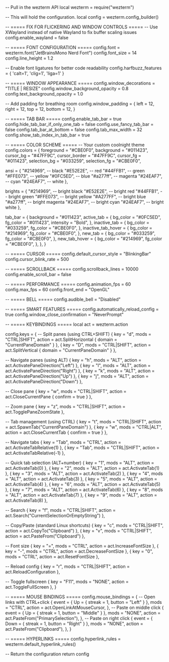 -- Pull in the wezterm API
local wezterm = require("wezterm")

-- This will hold the configuration.
local config = wezterm.config_builder()

-- ===== FIX FOR FLICKERING AND WINDOW CONTROLS =====
-- Use XWayland instead of native Wayland to fix buffer scaling issues
config.enable_wayland = false

-- ===== FONT CONFIGURATION =====
config.font = wezterm.font("JetBrainsMono Nerd Font")
config.font_size = 14
config.line_height = 1.2

-- Enable font ligatures for better code readability
config.harfbuzz_features = { 'calt=1', 'clig=1', 'liga=1' }

-- ===== WINDOW APPEARANCE =====
config.window_decorations = "TITLE | RESIZE"
config.window_background_opacity = 0.8
config.text_background_opacity = 1.0

-- Add padding for breathing room
config.window_padding = {
  left = 12,
  right = 12,
  top = 12,
  bottom = 12,
}

-- ===== TAB BAR =====
config.enable_tab_bar = true
config.hide_tab_bar_if_only_one_tab = false
config.use_fancy_tab_bar = false
config.tab_bar_at_bottom = false
config.tab_max_width = 32
config.show_tab_index_in_tab_bar = true

-- ===== COLOR SCHEME =====
-- Your custom coolnight theme
config.colors = {
  foreground = "#CBE0F0",
  background = "#011423",
  cursor_bg = "#47FF9C",
  cursor_border = "#47FF9C",
  cursor_fg = "#011423",
  selection_bg = "#033259",
  selection_fg = "#CBE0F0",
  
  ansi = {
    "#214969", -- black
    "#E52E2E", -- red
    "#44FFB1", -- green
    "#FFE073", -- yellow
    "#0FC5ED", -- blue
    "#a277ff", -- magenta
    "#24EAF7", -- cyan
    "#24EAF7", -- white
  },
  
  brights = {
    "#214969", -- bright black
    "#E52E2E", -- bright red
    "#44FFB1", -- bright green
    "#FFE073", -- bright yellow
    "#A277FF", -- bright blue
    "#a277ff", -- bright magenta
    "#24EAF7", -- bright cyan
    "#24EAF7", -- bright white
  },
  
  tab_bar = {
    background = "#011423",
    active_tab = {
      bg_color = "#0FC5ED",
      fg_color = "#011423",
      intensity = "Bold",
    },
    inactive_tab = {
      bg_color = "#033259",
      fg_color = "#CBE0F0",
    },
    inactive_tab_hover = {
      bg_color = "#214969",
      fg_color = "#CBE0F0",
    },
    new_tab = {
      bg_color = "#033259",
      fg_color = "#CBE0F0",
    },
    new_tab_hover = {
      bg_color = "#214969",
      fg_color = "#CBE0F0",
    },
  },
}

-- ===== CURSOR =====
config.default_cursor_style = "BlinkingBar"
config.cursor_blink_rate = 500

-- ===== SCROLLBACK =====
config.scrollback_lines = 10000
config.enable_scroll_bar = false

-- ===== PERFORMANCE =====
config.animation_fps = 60
config.max_fps = 60
config.front_end = "OpenGL"

-- ===== BELL =====
config.audible_bell = "Disabled"

-- ===== SMART FEATURES =====
config.automatically_reload_config = true
config.window_close_confirmation = "NeverPrompt"

-- ===== KEYBINDINGS =====
local act = wezterm.action

config.keys = {
  -- Split panes (using CTRL+SHIFT)
  { key = "d", mods = "CTRL|SHIFT", action = act.SplitHorizontal { domain = "CurrentPaneDomain" } },
  { key = "D", mods = "CTRL|SHIFT", action = act.SplitVertical { domain = "CurrentPaneDomain" } },
  
  -- Navigate panes (using ALT)
  { key = "h", mods = "ALT", action = act.ActivatePaneDirection("Left") },
  { key = "l", mods = "ALT", action = act.ActivatePaneDirection("Right") },
  { key = "k", mods = "ALT", action = act.ActivatePaneDirection("Up") },
  { key = "j", mods = "ALT", action = act.ActivatePaneDirection("Down") },
  
  -- Close pane
  { key = "w", mods = "CTRL|SHIFT", action = act.CloseCurrentPane { confirm = true } },
  
  -- Zoom pane
  { key = "z", mods = "CTRL|SHIFT", action = act.TogglePaneZoomState },
  
  -- Tab management (using CTRL)
  { key = "t", mods = "CTRL|SHIFT", action = act.SpawnTab("CurrentPaneDomain") },
  { key = "w", mods = "CTRL|ALT", action = act.CloseCurrentTab { confirm = true } },
  
  -- Navigate tabs
  { key = "Tab", mods = "CTRL", action = act.ActivateTabRelative(1) },
  { key = "Tab", mods = "CTRL|SHIFT", action = act.ActivateTabRelative(-1) },
  
  -- Quick tab selection (ALT+number)
  { key = "1", mods = "ALT", action = act.ActivateTab(0) },
  { key = "2", mods = "ALT", action = act.ActivateTab(1) },
  { key = "3", mods = "ALT", action = act.ActivateTab(2) },
  { key = "4", mods = "ALT", action = act.ActivateTab(3) },
  { key = "5", mods = "ALT", action = act.ActivateTab(4) },
  { key = "6", mods = "ALT", action = act.ActivateTab(5) },
  { key = "7", mods = "ALT", action = act.ActivateTab(6) },
  { key = "8", mods = "ALT", action = act.ActivateTab(7) },
  { key = "9", mods = "ALT", action = act.ActivateTab(8) },
  
  -- Search
  { key = "f", mods = "CTRL|SHIFT", action = act.Search("CurrentSelectionOrEmptyString") },
  
  -- Copy/Paste (standard Linux shortcuts)
  { key = "c", mods = "CTRL|SHIFT", action = act.CopyTo("Clipboard") },
  { key = "v", mods = "CTRL|SHIFT", action = act.PasteFrom("Clipboard") },
  
  -- Font size
  { key = "=", mods = "CTRL", action = act.IncreaseFontSize },
  { key = "-", mods = "CTRL", action = act.DecreaseFontSize },
  { key = "0", mods = "CTRL", action = act.ResetFontSize },
  
  -- Reload config
  { key = "r", mods = "CTRL|SHIFT", action = act.ReloadConfiguration },
  
  -- Toggle fullscreen
  { key = "F11", mods = "NONE", action = act.ToggleFullScreen },
}

-- ===== MOUSE BINDINGS =====
config.mouse_bindings = {
  -- Open links with CTRL+click
  {
    event = { Up = { streak = 1, button = "Left" } },
    mods = "CTRL",
    action = act.OpenLinkAtMouseCursor,
  },
  -- Paste on middle click
  {
    event = { Up = { streak = 1, button = "Middle" } },
    mods = "NONE",
    action = act.PasteFrom("PrimarySelection"),
  },
  -- Paste on right click
  {
    event = { Down = { streak = 1, button = "Right" } },
    mods = "NONE",
    action = act.PasteFrom("Clipboard"),
  },
}

-- ===== HYPERLINKS =====
config.hyperlink_rules = wezterm.default_hyperlink_rules()

-- Return the configuration
return config